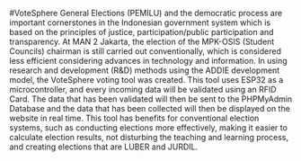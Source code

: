 #VoteSphere
General Elections (PEMILU) and the democratic process are important cornerstones in the Indonesian government system which is based on the principles of justice, participation/public participation and transparency. At MAN 2 Jakarta, the election of the MPK-OSIS (Student Councils) chairman is still carried out conventionally, which is considered less efficient considering advances in technology and information. In using research and development (R&D) methods using the ADDIE development model, the VoteSphere voting tool was created. This tool uses ESP32 as a microcontroller, and every incoming data will be validated using an RFID Card. The data that has been validated will then be sent to the PHPMyAdmin Database and the data that has been collected will then be displayed on the website in real time. This tool has benefits for conventional election systems, such as conducting elections more effectively, making it easier to calculate election results, not disturbing the teaching and learning process, and creating elections that are LUBER and JURDIL.
